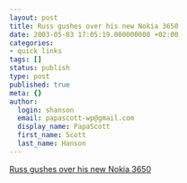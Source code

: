 ```yaml
---
layout: post
title: Russ gushes over his new Nokia 3650
date: 2003-05-03 17:05:19.000000000 +02:00
categories:
- quick links
tags: []
status: publish
type: post
published: true
meta: {}
author:
  login: shanson
  email: papascott-wp@gmail.com
  display_name: PapaScott
  first_name: Scott
  last_name: Hanson
---
```

<p><a title="But can it brew coffee?" href="http://www.russellbeattie.com/notebook/20030503.html%23145037">Russ gushes over his new Nokia 3650</a></p>
